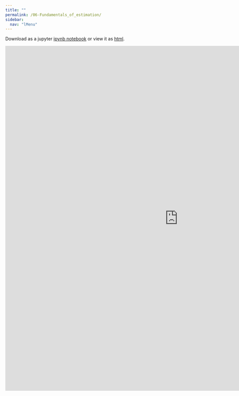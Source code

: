```yaml
---
title: ""
permalink: /06-Fundamentals_of_estimation/
sidebar:
  nav: "lMenu"
---
```


Download as a jupyter [ipynb notebook](https://datascience-intro.github.io/1MS041-2024/notebooks/06-Fundamentals_of_estimation.ipynb) or view it as [html](https://datascience-intro.github.io/1MS041-2024/notebooks/06-Fundamentals_of_estimation.html).

<iframe src="https://datascience-intro.github.io/1MS041-2024/notebooks/06-Fundamentals_of_estimation.html" width="1080" height="1080" frameborder="0"></iframe>

    